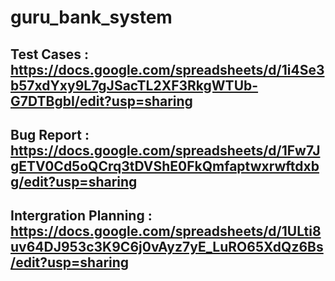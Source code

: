 # guru_bank_system
## Test Cases : https://docs.google.com/spreadsheets/d/1i4Se3b57xdYxy9L7gJSacTL2XF3RkgWTUb-G7DTBgbI/edit?usp=sharing
## Bug Report :  https://docs.google.com/spreadsheets/d/1Fw7JgETV0Cd5oQCrq3tDVShE0FkQmfaptwxrwftdxbg/edit?usp=sharing
## Intergration Planning : https://docs.google.com/spreadsheets/d/1ULti8uv64DJ953c3K9C6j0vAyz7yE_LuRO65XdQz6Bs/edit?usp=sharing
